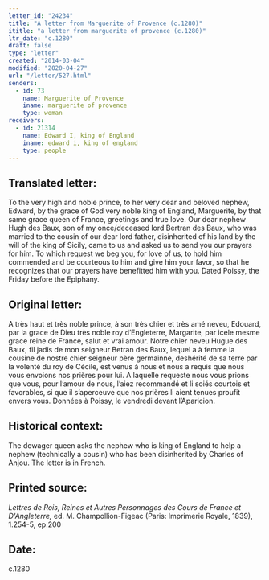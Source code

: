 ```yaml
---
letter_id: "24234"
title: "A letter from Marguerite of Provence (c.1280)"
ititle: "a letter from marguerite of provence (c.1280)"
ltr_date: "c.1280"
draft: false
type: "letter"
created: "2014-03-04"
modified: "2020-04-27"
url: "/letter/527.html"
senders:
  - id: 73
    name: Marguerite of Provence
    iname: marguerite of provence
    type: woman
receivers:
  - id: 21314
    name: Edward I, king of England
    iname: edward i, king of england
    type: people
---
```

<h2> Translated letter:</h2>To the very high and noble prince, to her very dear and beloved nephew, Edward, by the grace of God very noble king of England, Marguerite, by that same grace queen of France, greetings and true love.
Our dear nephew Hugh des Baux, son of my once/deceased lord Bertran des Baux, who was married to the cousin of our dear lord father, disinherited of his land by the will of the king of Sicily, came to us and asked us to send you our prayers for him.  To which request we beg you, for love of us, to hold him commended and be courteous to him and give him your favor, so that he recognizes that our prayers have benefitted him with you.
Dated Poissy, the Friday before the Epiphany.
<h2 class="mt-4"> Original letter:</h2>A très haut et très noble prince, à son très chier et très amé neveu, Edouard, par la grace de Dieu très noble roy d’Engleterre, Margarite, par icele mesme grace reine de France, salut et vrai amour. Notre chier neveu Hugue des Baux, fil jadis de mon seigneur Betran des Baux, lequel a à femme la cousine de nostre chier seigneur père germainne, deshérité de sa terre par la volenté du roy de Cécile, est venus à nous et nous a requis que nous vous envoions nos prières pour lui. A laquelle requeste nous vous prions que vous, pour l’amour de nous, l’aiez recommandé et li soiés courtois et favorables, si que il s’aperceuve que nos prières li aient tenues proufit envers vous.
Données à Poissy, le vendredi devant l’Aparicion.
<h2 class="mt-4"> Historical context:</h2>The dowager queen asks the nephew who is king of England to help a nephew (technically a cousin) who has been disinherited by Charles of Anjou.  The letter is in French.
<h2 class="mt-4"> Printed source:</h2><p><em>Lettres de Rois, Reines et Autres Personnages des Cours de France et D'Angleterre,</em> ed. M. Champollion-Figeac (Paris: Imprimerie Royale, 1839), 1.254-5, ep.200</p><h2 class="mt-4"> Date:</h2>c.1280